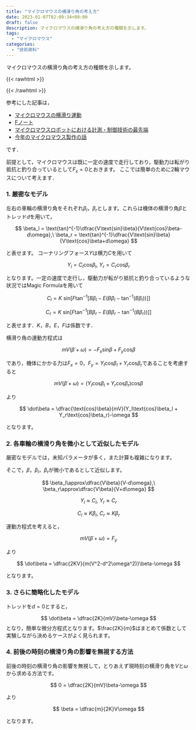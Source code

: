 ```yaml
---
title: "マイクロマウスの横滑り角の考え方"
date: 2023-01-07T02:09:34+09:00
draft: false
description: マイクロマウスの横滑り角の考え方の種類を示します。
tags:
  - "マイクロマウス"
categories:
  - "技術資料"
---
```


マイクロマウスの横滑り角の考え方の種類を示します。

<!--more-->
{{< rawhtml >}}
<script src="https://cdnjs.cloudflare.com/ajax/libs/mathjax/2.7.4/MathJax.js?config=TeX-AMS-MML_HTMLorMML"></script>
<script type="text/x-mathjax-config">
    MathJax.Hub.Config({tex2jax: {inlineMath: [['$','$'], ['\\(','\\)']]}});
</script>
{{< /rawhtml >}}

参考にした記事は，
- [マイクロマウスの横滑り運動](https://rikei-tawamure.com/entry/2020/05/24/235156)
- [Fノート](http://fnote013.blog.fc2.com/)
- [マイクロマウスロボットにおける計測・制御技術の最先端](https://www.jstage.jst.go.jp/article/sicejl/52/6/52_528/_pdf)
- [今年のマイクロマウス製作の話](https://www.slideshare.net/dangorogoro/ss-138942947)

です．

前提として，マイクロマウスは既に一定の速度で走行しており，駆動力は転がり抵抗と釣り合っているとして$F_x=0$とおきます。
ここでは簡単のために2輪マウスについて考えます．

<!-- 機体の並進方向に対する横滑り角$\beta$は以下の式で与えられます。

$$
\beta = \text{tan}^{-1}\dfrac{V\text{sin}\beta}{V\text{cos}\beta} = \text{tan}^{-1}\dfrac{v_y}{v_x}
$$ -->

### 1. 厳密なモデル
左右の車輪の横滑り角をそれぞれ$\beta_l$，$\beta_r$とします。これらは機体の横滑り角$\beta$とトレッド$d$を用いて，

$$ 
\beta_l = \text{tan}^{-1}\dfrac{V\text{sin}\beta}{V\text{cos}\beta-d\omega},\  \beta_r = \text{tan}^{-1}\dfrac{V\text{sin}\beta}{V\text{cos}\beta+d\omega}
$$

と表せます。
コーナリングフォース$Y$は横力$C$を用いて

$$
Y_l = C_l\text{cos}\beta_l,\ Y_r = C_r\text{cos}\beta_r
$$

となります。一定の速度で走行し，駆動力が転がり抵抗と釣り合っているような状況ではMagic Formulaを用いて

$$
C_l = K\ \text{sin}[F\text{tan}^{-1}[B\beta_l-E(B\beta_l-\text{tan}^{-1}(B\beta_l))]]
$$

$$
C_r = K\ \text{sin}[F\text{tan}^{-1}[B\beta_r-E(B\beta_r-\text{tan}^{-1}(B\beta_r))]]
$$

と表せます．$K$，$B$，$E$，$F$は係数です．

横滑り角の運動方程式は

$$
mV(\dot\beta + \omega) = -F_x\text{sin}\beta + F_y\text{cos}\beta   
$$

であり，機体にかかる力は$F_x=0$，$F_y=Y_l\text{cos}\beta_l + Y_r\text{cos}\beta_r$であることを考慮すると

$$
mV(\dot\beta + \omega) = (Y_l\text{cos}\beta_l + Y_r\text{cos}\beta_r)\text{cos}\beta   
$$

より

$$
\dot\beta = \dfrac{\text{cos}\beta}{mV}(Y_l\text{cos}\beta_l + Y_r\text{cos}\beta_r)-\omega
$$

となります。

### 2. 各車輪の横滑り角を微小として近似したモデル
厳密なモデルでは，未知パラメータが多く，また計算も複雑になります。

そこで，$\beta$，$\beta_l$，$\beta_r$が微小であるとして近似します。

$$
\beta_l\approx\dfrac{V\beta}{V-d\omega},\ \beta_r\approx\dfrac{V\beta}{V+d\omega}
$$

$$
Y_l\approx C_l,\ Y_r\approx C_r
$$

$$
C_l\approx K\beta_l,\ C_r\approx K\beta_r
$$

運動方程式を考えると，

$$
mV(\dot\beta + \omega) = F_y
$$

より

$$
\dot\beta = \dfrac{2KV}{m(V^2-d^2\omega^2)}\beta-\omega
$$

となります。

### 3. さらに簡略化したモデル
トレッドを$d=0$とすると，

$$
\dot\beta = \dfrac{2K}{mV}\beta-\omega
$$
となり，簡単な微分方程式となります。$\frac{2K}{m}$はまとめて係数として実験しながら決めるケースがよく見られます。

### 4. 前後の時刻の横滑り角の影響を無視する方法
前後の時刻の横滑り角の影響を無視して，とりあえず現時刻の横滑り角を$V$と$\omega$から求める方法です。

$$
0 = \dfrac{2K}{mV}\beta-\omega
$$

より

$$
\beta = \dfrac{m}{2K}V\omega
$$

となります。